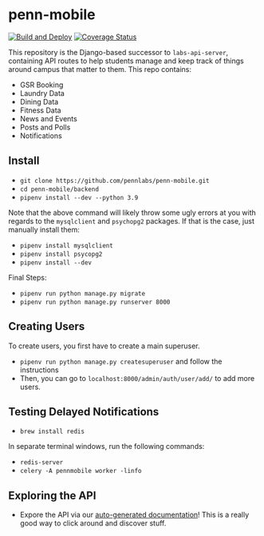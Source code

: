 # penn-mobile

[![Build and Deploy](https://github.com/pennlabs/penn-mobile/actions/workflows/cdkactions_build-and-deploy.yaml/badge.svg)](https://github.com/pennlabs/penn-mobile/actions/workflows/cdkactions_build-and-deploy.yaml)
[![Coverage Status](https://codecov.io/gh/pennlabs/penn-mobile/branch/master/graph/badge.svg)](https://codecov.io/gh/pennlabs/penn-mobile)

This repository is the Django-based successor to `labs-api-server`, containing API routes to help students manage and keep track of things around campus that matter to them. This repo contains:

- GSR Booking
- Laundry Data
- Dining Data
- Fitness Data
- News and Events
- Posts and Polls
- Notifications

## Install

- `git clone https://github.com/pennlabs/penn-mobile.git`
- `cd penn-mobile/backend`
- `pipenv install --dev --python 3.9`

Note that the above command will likely throw some ugly errors at you with regards to the `mysqlclient` and `psychopg2` packages. If that is the case, just manually install them:
- `pipenv install mysqlclient`
- `pipenv install psycopg2`
- `pipenv install --dev`

Final Steps:
- `pipenv run python manage.py migrate`
- `pipenv run python manage.py runserver 8000`

## Creating Users

To create users, you first have to create a main superuser.

- `pipenv run python manage.py createsuperuser` and follow the instructions
- Then, you can go to `localhost:8000/admin/auth/user/add/` to add more users.

## Testing Delayed Notifications
- `brew install redis`

In separate terminal windows, run the following commands:
- `redis-server`
- `celery -A pennmobile worker -linfo`

## Exploring the API

- Expore the API via our [auto-generated documentation](https://pennmobile.org/api/documentation/)! This is a really good way to click around and discover stuff.